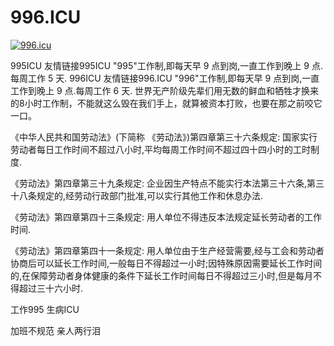 # 996.ICU
<a href="https://996.icu"><img src="https://img.shields.io/badge/link-996.icu-red.svg" alt="996.icu" /></a>


995ICU 友情链接995ICU
"995"工作制,即每天早 9 点到岗,一直工作到晚上 9 点.每周工作 5 天.
996ICU 友情链接996.ICU
"996"工作制,即每天早 9 点到岗,一直工作到晚上 9 点.每周工作 6 天.
世界无产阶级先辈们用无数的鲜血和牺牲才换来的8小时工作制，不能就这么毁在我们手上，就算被资本打败，也要在那之前咬它一口。

《中华人民共和国劳动法》(下简称 《劳动法》)第四章第三十六条规定:
国家实行劳动者每日工作时间不超过八小时,平均每周工作时间不超过四十四小时的工时制度.

《劳动法》第四章第三十九条规定:
企业因生产特点不能实行本法第三十六条,第三十八条规定的,经劳动行政部门批准,可以实行其他工作和休息办法.

《劳动法》第四章第四十三条规定:
用人单位不得违反本法规定延长劳动者的工作时间.

《劳动法》第四章第四十一条规定:
用人单位由于生产经营需要,经与工会和劳动者协商后可以延长工作时间,一般每日不得超过一小时;因特殊原因需要延长工作时间的,在保障劳动者身体健康的条件下延长工作时间每日不得超过三小时,但是每月不得超过三十六小时.

工作995 生病ICU

加班不规范 亲人两行泪
